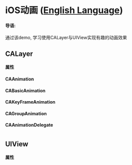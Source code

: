 # iOS动画 ([English Language](https://github.com/SiegeLeo/iOSAnimation/blob/master/README-English.md))
#### 导语:
通过该demo, 学习使用CALayer与UIView实现有趣的动画效果


## CALayer
#### 属性
#### CAAnimation
#### CABasicAnimation
#### CAKeyFrameAnimation
#### CAGroupAnimation
#### CAAnimationDelegate

# 


## UIView
#### 属性

